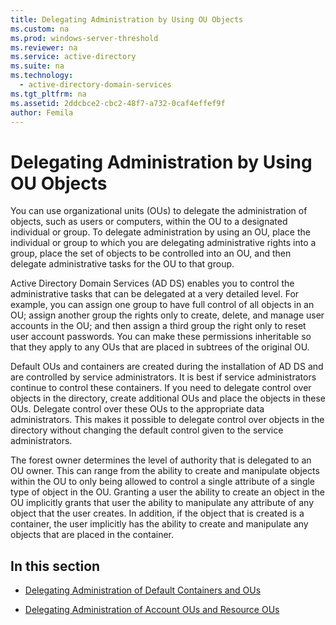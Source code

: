 ```yaml
---
title: Delegating Administration by Using OU Objects
ms.custom: na
ms.prod: windows-server-threshold
ms.reviewer: na
ms.service: active-directory
ms.suite: na
ms.technology: 
  - active-directory-domain-services
ms.tgt_pltfrm: na
ms.assetid: 2ddcbce2-cbc2-48f7-a732-0caf4effef9f
author: Femila
---
```

# Delegating Administration by Using OU Objects
You can use organizational units \(OUs\) to delegate the administration of objects, such as users or computers, within the OU to a designated individual or group. To delegate administration by using an OU, place the individual or group to which you are delegating administrative rights into a group, place the set of objects to be controlled into an OU, and then delegate administrative tasks for the OU to that group.  
  
Active Directory Domain Services \(AD DS\) enables you to control the administrative tasks that can be delegated at a very detailed level. For example, you can assign one group to have full control of all objects in an OU; assign another group the rights only to create, delete, and manage user accounts in the OU; and then assign a third group the right only to reset user account passwords. You can make these permissions inheritable so that they apply to any OUs that are placed in subtrees of the original OU.  
  
Default OUs and containers are created during the installation of AD DS and are controlled by service administrators. It is best if service administrators continue to control these containers. If you need to delegate control over objects in the directory, create additional OUs and place the objects in these OUs. Delegate control over these OUs to the appropriate data administrators. This makes it possible to delegate control over objects in the directory without changing the default control given to the service administrators.  
  
The forest owner determines the level of authority that is delegated to an OU owner. This can range from the ability to create and manipulate objects within the OU to only being allowed to control a single attribute of a single type of object in the OU. Granting a user the ability to create an object in the OU implicitly grants that user the ability to manipulate any attribute of any object that the user creates. In addition, if the object that is created is a container, the user implicitly has the ability to create and manipulate any objects that are placed in the container.  
  
## In this section  
  
-   [Delegating Administration of Default Containers and OUs](../../active-directory-domain-services/plan/Delegating-Administration-of-Default-Containers-and-OUs.md)  
  
-   [Delegating Administration of Account OUs and Resource OUs](../../active-directory-domain-services/plan/Delegating-Administration-of-Account-OUs-and-Resource-OUs.md)  
  


